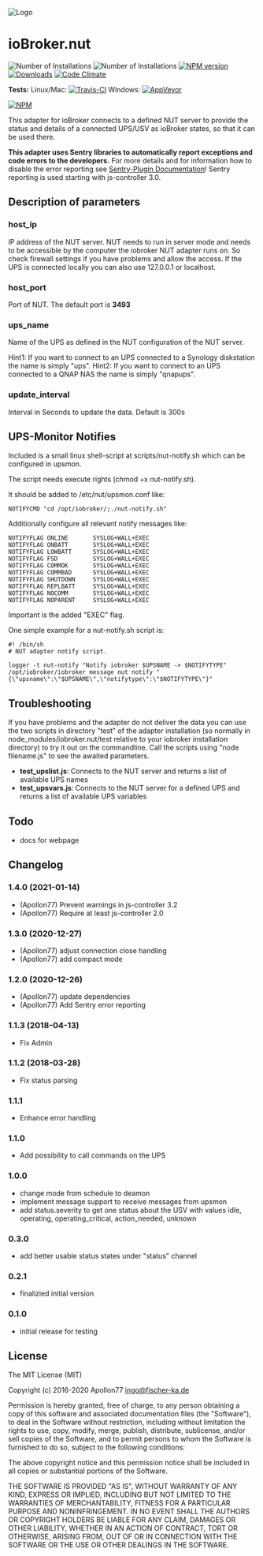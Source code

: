 ![Logo](admin/nut.png)
# ioBroker.nut

![Number of Installations](http://iobroker.live/badges/nut-installed.svg) ![Number of Installations](http://iobroker.live/badges/nut-stable.svg) [![NPM version](http://img.shields.io/npm/v/iobroker.nut.svg)](https://www.npmjs.com/package/iobroker.nut)
[![Downloads](https://img.shields.io/npm/dm/iobroker.nut.svg)](https://www.npmjs.com/package/iobroker.nut)
[![Code Climate](https://codeclimate.com/github/Apollon77/ioBroker.nut/badges/gpa.svg)](https://codeclimate.com/github/Apollon77/ioBroker.nut)

**Tests:** Linux/Mac: [![Travis-CI](http://img.shields.io/travis/Apollon77/ioBroker.nut/master.svg)](https://travis-ci.org/Apollon77/ioBroker.nut)
Windows: [![AppVeyor](https://ci.appveyor.com/api/projects/status/github/Apollon77/ioBroker.nut?branch=master&svg=true)](https://ci.appveyor.com/project/Apollon77/ioBroker-nut/)

[![NPM](https://nodei.co/npm/iobroker.nut.png?downloads=true)](https://nodei.co/npm/iobroker.nut/)

This adapter for ioBroker connects to a defined NUT server to provide the status and details of a connected UPS/USV as ioBroker states, so that it can be used there.

**This adapter uses Sentry libraries to automatically report exceptions and code errors to the developers.** For more details and for information how to disable the error reporting see [Sentry-Plugin Documentation](https://github.com/ioBroker/plugin-sentry#plugin-sentry)! Sentry reporting is used starting with js-controller 3.0.

## Description of parameters
### host_ip
IP address of the NUT server. NUT needs to run in server mode and needs to be accessible by the computer the
iobroker NUT adapter runs on. So check firewall settings if you have problems and allow the access. If the UPS
is connected locally you can also use 127.0.0.1 or localhost.

### host_port
Port of NUT. The default port is <b>3493</b>

### ups_name
Name of the UPS as defined in the NUT configuration of the NUT server.</p>
Hint1: If you want to connect to an UPS connected to a Synology diskstation the name is simply "ups".
Hint2: If you want to connect to an UPS connected to a QNAP NAS the name is simply "qnapups".

### update_interval
Interval in Seconds to update the data. Default is 300s

## UPS-Monitor Notifies
Included is a small linux shell-script at scripts/nut-notify.sh which can be configured in upsmon.

The script needs execute rights (chmod +x nut-notify.sh).

It should be added to /etc/nut/upsmon.conf like:

```
NOTIFYCMD "cd /opt/iobroker/;./nut-notify.sh"
```

Additionally configure all relevant notify messages like:

```
NOTIFYFLAG ONLINE       SYSLOG+WALL+EXEC
NOTIFYFLAG ONBATT       SYSLOG+WALL+EXEC
NOTIFYFLAG LOWBATT      SYSLOG+WALL+EXEC
NOTIFYFLAG FSD          SYSLOG+WALL+EXEC
NOTIFYFLAG COMMOK       SYSLOG+WALL+EXEC
NOTIFYFLAG COMMBAD      SYSLOG+WALL+EXEC
NOTIFYFLAG SHUTDOWN     SYSLOG+WALL+EXEC
NOTIFYFLAG REPLBATT     SYSLOG+WALL+EXEC
NOTIFYFLAG NOCOMM       SYSLOG+WALL+EXEC
NOTIFYFLAG NOPARENT     SYSLOG+WALL+EXEC
```
Important is the added "EXEC" flag.

One simple example for a nut-notify.sh script is:
```
#! /bin/sh
# NUT adapter notify script.

logger -t nut-notify "Notify iobroker $UPSNAME -> $NOTIFYTYPE"
/opt/iobroker/iobroker message nut notify "{\"upsname\":\"$UPSNAME\",\"notifytype\":\"$NOTIFYTYPE\"}"

```


## Troubleshooting
If you have problems and the adapter do not deliver the data you can use the two scripts in directory "test"
of the adapter installation (so normally in node_modules/iobroker.nut/test relative to your iobroker installation
directory) to try it out on the commandline. Call the scripts using "node filename.js" to see the awaited parameters.</p>
* **test_upslist.js**: Connects to the NUT server and returns a list of available UPS names
* **test_upsvars.js**: Connects to the NUT server for a defined UPS and returns a list of available UPS variables

## Todo
* docs for webpage

## Changelog

### 1.4.0 (2021-01-14)
* (Apollon77) Prevent warnings in js-controller 3.2
* (Apollon77) Require at least js-controller 2.0

### 1.3.0 (2020-12-27)
* (Apollon77) adjust connection close handling
* (Apollon77) add compact mode

### 1.2.0 (2020-12-26)
* (Apollon77) update dependencies
* (Apollon77) Add Sentry error reporting

### 1.1.3 (2018-04-13)
* Fix Admin

### 1.1.2 (2018-03-28)
* Fix status parsing

### 1.1.1
* Enhance error handling

### 1.1.0
* Add possibility to call commands on the UPS

### 1.0.0
* change mode from schedule to deamon
* implement message support to receive messages from upsmon
* add status.severity to get one status about the USV with values idle, operating, operating_critical, action_needed, unknown

### 0.3.0
* add better usable status states under "status" channel

### 0.2.1
* finalizied initial version

### 0.1.0
* initial release for testing

## License

The MIT License (MIT)

Copyright (c) 2016-2020 Apollon77 <ingo@fischer-ka.de>

Permission is hereby granted, free of charge, to any person obtaining a copy
of this software and associated documentation files (the "Software"), to deal
in the Software without restriction, including without limitation the rights
to use, copy, modify, merge, publish, distribute, sublicense, and/or sell
copies of the Software, and to permit persons to whom the Software is
furnished to do so, subject to the following conditions:

The above copyright notice and this permission notice shall be included in all
copies or substantial portions of the Software.

THE SOFTWARE IS PROVIDED "AS IS", WITHOUT WARRANTY OF ANY KIND, EXPRESS OR
IMPLIED, INCLUDING BUT NOT LIMITED TO THE WARRANTIES OF MERCHANTABILITY,
FITNESS FOR A PARTICULAR PURPOSE AND NONINFRINGEMENT. IN NO EVENT SHALL THE
AUTHORS OR COPYRIGHT HOLDERS BE LIABLE FOR ANY CLAIM, DAMAGES OR OTHER
LIABILITY, WHETHER IN AN ACTION OF CONTRACT, TORT OR OTHERWISE, ARISING FROM,
OUT OF OR IN CONNECTION WITH THE SOFTWARE OR THE USE OR OTHER DEALINGS IN THE
SOFTWARE.
